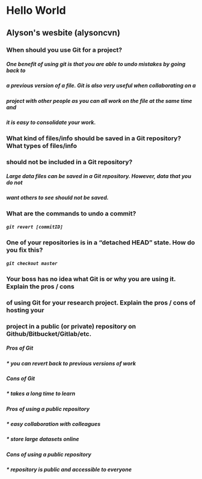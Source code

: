 # Hello World
## Alyson's wesbite (alysoncvn)

### When should you use Git for a project?
##### One benefit of using git is that you are able to undo mistakes by going back to 
##### a previous version of a file. Git is also very useful when collaborating on a 
##### project with other people as you can all work on the file at the same time and 
##### it is easy to consolidate your work.  

### What kind of files/info should be saved in a Git repository? What types of files/info
### should not be included in a Git repository?
##### Large data files can be saved in a Git repository. However, data that you do not 
##### want others to see should not be saved. 

### What are the commands to undo a commit?
##### ` git revert [commitID] `

### One of your repositories is in a “detached HEAD” state. How do you fix this?
##### ` git checkout master `

### Your boss has no idea what Git is or why you are using it. Explain the pros / cons 
### of using Git for your research project. Explain the pros / cons of hosting your 
### project in a public (or private) repository on Github/Bitbucket/Gitlab/etc.
##### Pros of Git
##### * you can revert back to previous versions of work
##### Cons of Git 
##### * takes a long time to learn 
##### Pros of using a public repository
##### * easy collaboration with colleagues
##### * store large datasets online
##### Cons of using a public repository 
##### * repository is public and accessible to everyone 

